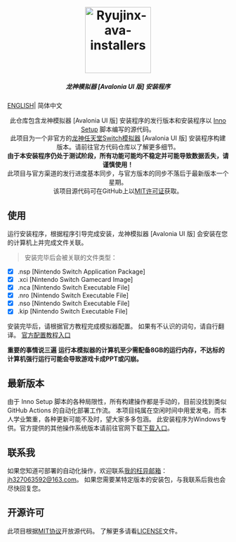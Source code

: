 <h1 align="center">
  <br>
  <a href="https://github.com/LuccaWang404/Ryujinx-ava-installers"><img src="https://pic.imgdb.cn/item/64e25563661c6c8e54b74b17.png" alt="Ryujinx-ava-installers" width="150"></a>
</h1>

<h5 align="center">
<b>龙神模拟器 [Avalonia UI 版] 安装程序</b>
</h5>

[ENGLISH](./README_EN.md)| 简体中文

<p align="center">
       此仓库包含龙神模拟器 [Avalonia UI 版] 安装程序的发行版本和安装程序以 <a href ="https://jrsoftware.org/isinfo.php">Inno Setup</a> 脚本编写的源代码。</br>
       此项目为一个非官方的<a href="https://github.com/Ryujinx/Ryujinx">龙神任天堂Switch模拟器</a> [Avalonia UI 版] 安装程序构建版本。请前往官方代码仓库以了解更多细节。</br>
       <b>由于本安装程序仍处于测试阶段，所有功能可能均不稳定并可能导致数据丢失，请谨慎使用！</b></br>
       此项目与官方渠道的发行进度基本同步，与官方版本的同步不落后于最新版本一个星期。</br>
    该项目源代码可在GitHub上以<a href="https://github.com/LuccaWang404/Ryujinx-ava-installers/LICENSE">MIT许可证</a>获取。</br>
</p>

## 使用
运行安装程序，根据程序引导完成安装，龙神模拟器 [Avalonia UI 版] 会安装在您的计算机上并完成文件关联。
> 安装完毕后会被关联的文件类型： 
- [x] .nsp [Nintendo Switch Application Package]
- [x] .xci [Nintendo Switch Gamecard Image]
- [x] .nca [Nintendo Switch Executable File]
- [x] .nro [Nintendo Switch Executable File]
- [x] .nso [Nintendo Switch Executable File]
- [x] .kip [Nintendo Switch Executable File]

安装完毕后，请根据官方教程完成模拟器配置。
如果有不认识的词句，请自行翻译。
[官方配置教程入口](https://github.com/Ryujinx/Ryujinx/wiki/Ryujinx-Setup-&-Configuration-Guide)

**重要的事情说三遍**
**运行本模拟器的计算机至少需配备8GB的运行内存，不达标的计算机强行运行可能会导致游戏卡成PPT或闪崩。**

## 最新版本
由于 Inno Setup 脚本的各种局限性，所有构建操作都是手动的，目前没找到类似 GitHub Actions 的自动化部署工作流。
本项目纯属在空闲时间中用爱发电，而本人学业繁重，各种更新可能不及时，望大家多多包涵。
此安装程序为Windows专供。官方提供的其他操作系统版本请前往官网下载[下载入口](https://ryujinx.org/download)。

## 联系我
如果您知道可部署的自动化操作，欢迎联系[我的枉异邮箱](mailto:jh327063592@163.com)：jh327063592@163.com。
如果您需要某特定版本的安装包，与我联系后我也会尽快回复您。

## 开源许可
此项目根据[MIT协议](https://github.com/LuccaWang404/Ryujinx-ava-installers/LICENSE)开放源代码。
了解更多请看[LICENSE](https://github.com/LuccaWang404/Ryujinx-ava-installers/LICENSE)文件。
